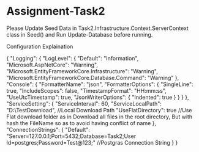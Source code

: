 # Assignment-Task2
Please Update Seed Data in Task2.Infrastructure.Context.ServerContext class in Seed() and Run Update-Database before running.

Configuration Explaination

{
  "Logging": {
    "LogLevel": {
      "Default": "Information",
      "Microsoft.AspNetCore": "Warning",
      "Microsoft.EntityFrameworkCore.Infrastructure": "Warning",
      "Microsoft.EntityFrameworkCore.Database.Command": "Warning"
    },
    "Console": {
      "FormatterName": "json",
      "FormatterOptions": {
        "SingleLine": true,
        "IncludeScopes": false,
        "TimestampFormat": "HH:mm:ss",
        "UseUtcTimestamp": true,
        "JsonWriterOptions": {
          "Indented": true
        }
      }
    }
  },
  "ServiceSetting": {
    "ServiceInterval": 60,
    "ServiceLocalPath": "D:\\TestDownload", //Local Download Path
    "UseFlatDirectory": true //Use Flat download folder as in Download all files in the root directory, But with hash the FileName so as to avoid having conflict of name
  },
  "ConnectionStrings": {
    "Default": "Server=127.0.0.1;Port=5432;Database=Task2;User Id=postgres;Password=Test@123;" //Postgras Connection String 
  }
}
